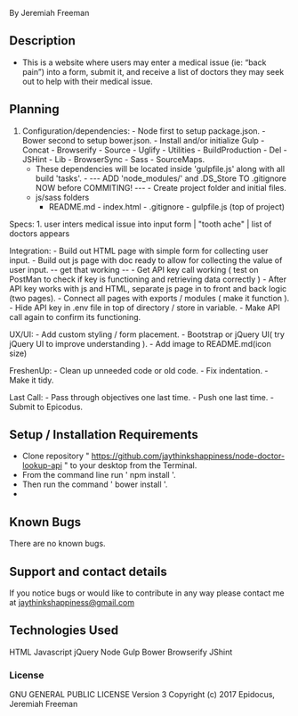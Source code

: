 By Jeremiah Freeman

## Description
 - This is a website where users may enter a medical issue (ie: “back pain”) into a form, submit it, and receive a list of doctors they may seek out to help with their medical issue.


## Planning
  1. Configuration/dependencies:
    - Node first to setup package.json.
    - Bower second to setup bower.json.
    - Install and/or initialize Gulp - Concat - Browserify - Source - Uglify - Utilities - BuildProduction - Del - JSHint - Lib - BrowserSync - Sass - SourceMaps.
        - These dependencies will be located inside 'gulpfile.js' along with all build 'tasks'.
    - --- ADD 'node_modules/' and .DS_Store TO .gitignore NOW before COMMITING! ---
    - Create project folder and initial files.
      - js/sass folders
        - README.md - index.html - .gitignore - gulpfile.js (top of project)


  Specs:
    1. user inters medical issue into input form | "tooth ache" | list of doctors appears


  Integration:
    - Build out HTML page with simple form for collecting user input.
    - Build out js page with doc ready to allow for collecting the value of user input.
    -- get that working --
    - Get API key call working ( test on PostMan to check if key is functioning and retrieving data correctly )
    - After API key works with js and HTML, separate js page in to front and back logic (two pages).
    - Connect all pages with exports / modules ( make it function ).
    - Hide API key in .env file in top of directory / store in variable.
    - Make API call again to confirm its functioning.


  UX/UI:
    - Add custom styling / form placement.
    - Bootstrap or jQuery UI( try jQuery UI to improve understanding ).
    - Add image to README.md(icon size)


  FreshenUp:
    - Clean up unneeded code or old code.
    - Fix indentation.
    - Make it tidy.


  Last Call:
    - Pass through objectives one last time.
    - Push one last time.
    - Submit to Epicodus.


## Setup / Installation Requirements
  - Clone repository " https://github.com/jaythinkshappiness/node-doctor-lookup-api " to your desktop from the Terminal.
  - From the command line run ' npm install '.
  - Then run the command ' bower install '.
  - 

## Known Bugs

There are no known bugs.

## Support and contact details

If you notice bugs or would like to contribute in any way please contact me at jaythinkshappiness@gmail.com

## Technologies Used

HTML
Javascript
jQuery
Node
Gulp
Bower
Browserify
JShint





### License
GNU GENERAL PUBLIC LICENSE Version 3
Copyright (c) 2017 Epidocus, Jeremiah Freeman
